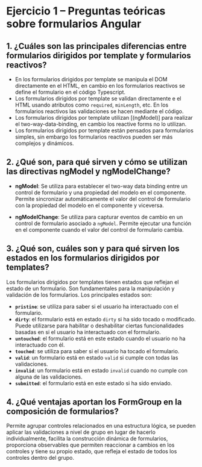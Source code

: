 # Ejercicio 1 – Preguntas teóricas sobre formularios Angular
## 1.  ¿Cuáles son las principales diferencias entre formularios dirigidos por template y formularios reactivos?
* En los formularios dirigidos por template se manipula el DOM directamente en el HTML, en cambio en los formularios reactivos se define el formulario en el código Typescript.
* Los formularios dirigidos por template se validan directamente e el HTML usando atributos como `required`, `minLength`, etc. En los formularios reactivos las validaciones se hacen mediante el código.
* Los formularios dirigidos por template utilizan [(ngModel)] para realizar el two-way-data-binding, en cambio los reactive forms no lo utilizan.
* Los formularios dirigidos por template están pensados para formularios simples, sin embargo los formularios reactivos pueden ser más complejos y dinámicos.

## 2. ¿Qué son, para qué sirven y cómo se utilizan las directivas ngModel y ngModelChange?
* **ngModel**: Se utiliza para establecer el two-way data binding entre un control de formulario y una propiedad del modelo en el componente. Permite sincronizar automáticamente el valor del control de formulario con la propiedad del modelo en el componente y viceversa.

* **ngModelChange**: Se utiliza para capturar eventos de cambio en un control de formulario asociado a `ngModel`. Permite ejecutar una función en el componente cuando el valor del control de formulario cambia.

## 3. ¿Qué son, cuáles son y para qué sirven los estados en los formularios dirigidos por templates?
Los formularios dirigidos por templates tienen estados que reflejan el estado de un formulario. Son fundamentales para la manipulación y validación de los formularios. Los principales estados son:
* **`pristine`**: se utiliza para saber si el usuario ha interactuado con el formulario.
* **`dirty`**: el formulario está en estado `dirty` si ha sido tocado o modificado. Puede utilizarse para habilitar o deshabilitar ciertas funcionalidades basadas en si el usuario ha interactuado con el formulario.
* **`untouched`**: el formulario está en este estado cuando el usuario no ha interactuado con él. 
* **`touched`**: se utiliza para saber si el usuario ha tocado el formulario.
* **`valid`**: un formulario está en estado `valid` si cumple con todas las validaciones.
* **`invalid`**: un formulario está en estado `invalid` cuando no cumple con alguna de las validaciones.
* **`submitted`**: el formulario está en este estado si ha sido enviado.

## 4. ¿Qué ventajas aportan los FormGroup en la composición de formularios?
Permite agrupar controles relacionados en una estructura lógica, se pueden aplicar las validaciones a nivel de grupo en lugar de hacerlo individualmente, facilita la construcción dinámica de formularios, proporciona observables que permiten reaccionar a cambios en los controles y tiene su propio estado, que refleja el estado de todos los controles dentro del grupo.

